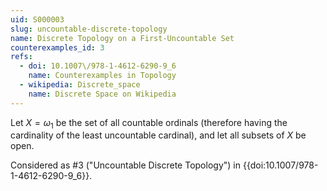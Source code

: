 ```yaml
---
uid: S000003
slug: uncountable-discrete-topology
name: Discrete Topology on a First-Uncountable Set
counterexamples_id: 3
refs:
  - doi: 10.1007\/978-1-4612-6290-9_6
    name: Counterexamples in Topology
  - wikipedia: Discrete_space
    name: Discrete Space on Wikipedia
---
```

Let $X=\omega_1$ be the set of all countable ordinals (therefore having
the cardinality of the least uncountable cardinal),
and let all subsets of $X$ be open.

Considered as #3 ("Uncountable Discrete Topology")
in {{doi:10.1007\/978-1-4612-6290-9_6}}.

